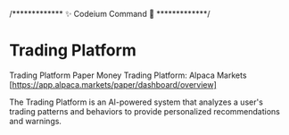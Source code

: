 /*************  ✨ Codeium Command 🌟  *************/
# Trading Platform
Trading Platform
Paper Money Trading Platform: Alpaca Markets [https://app.alpaca.markets/paper/dashboard/overview]

The Trading Platform is an AI-powered system that analyzes a user's trading patterns and behaviors to provide personalized recommendations and warnings. 











